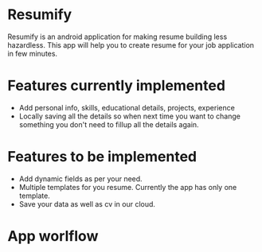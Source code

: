 # Resumify
Resumify is an android application for making resume building less hazardless.
This app will help you to create resume for your job application in few minutes.

# Features currently implemented

  -  Add personal info, skills, educational details, projects, experience
  -  Locally saving all the details so when next time you want to change something
     you don't need to fillup all the details again.

# Features to be implemented
  - Add dynamic fields as per your need.
  - Multiple templates for you resume. Currently the app has only one template.
  - Save your data as well as cv in our cloud.

# App worlflow

   
